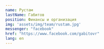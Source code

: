 ```yaml
---
name: Рустам
lastName: Габитов
position: Финансы и организация
img: 'assets/img/team/rustam.jpg'
messenger: "facebook"
href: "https://www.facebook.com/gabitovr"
lang: en
---
```

